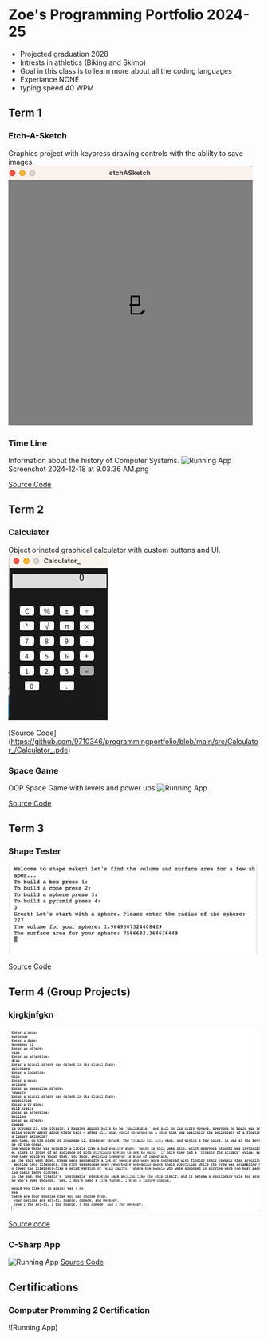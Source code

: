 # Zoe's Programming Portfolio 2024-25 
* Projected graduation 2028
* Intrests in athletics (Biking and Skimo)
* Goal in this class is to learn more about all the coding languages
* Experiance NONE
* typing speed 40 WPM

## Term 1 
### Etch-A-Sketch
Graphics project with keypress drawing controls with the ablilty to save images. 
![Running App](https://github.com/9710346/programmingportfolio/blob/main/images/Etch-A-Sketch.png?raw=true)

### Time Line 
Information about the history of Computer Systems. 
![Running App](https://github.com/9710346/programmingportfolio/blob/main/src/Timeline.pde) 
Screenshot 2024-12-18 at 9.03.36 AM.png 


[Source Code](https://github.com/9710346/programmingportfolio/tree/main/src/etchASketch)
## Term 2 
### Calculator 
Object orineted graphical calculator with custom buttons and UI. 
![Running App ](https://github.com/9710346/programmingportfolio/blob/main/images/Calc12024.png?raw=true)

[Source Code] (https://github.com/9710346/programmingportfolio/blob/main/src/Calculator_/Calculator_.pde) 


### Space Game 
OOP Space Game with levels and power ups 
![Running App](https://github.com/user-attachments/assets/635e318b-ab38-4cec-a359-28328e2ad96a)

[Source Code](https://github.com/9710346/programmingportfolio/tree/main/src/SpaceGame)

## Term 3
### Shape Tester 
![Running App](https://github.com/9710346/programmingportfolio/blob/main/Screenshot%202025-02-21%20at%2011.54.57%20AM.png)

[Source Code](https://github.com/9710346/programmingportfolio/tree/main/src/ShapeTesterFinal.java%20(1))

## Term 4 (Group Projects)
### kjrgkjnfgkn
![Running App](https://github.com/HenryBald/Madlib/blob/e23352fadde1e2d16bc0890ccd71d97c251933a5/src/madComedy.png)

[Source code](https://github.com/HenryBald/Madlib.git)

### C-Sharp App
![Running App](https://github.com/HenryBald/CSharp/blob/main/assets/CSharpStartScreen.png)
[Source Code](https://github.com/HenryBald/CSharp.git)


## Certifications 
### Computer Promming 2 Certification 
![Running App] 
